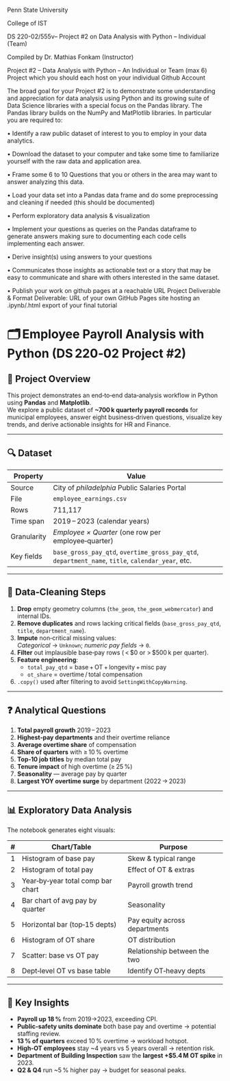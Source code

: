 Penn State University

College of IST

DS 220-02/555v– Project #2 on Data Analysis with Python – Individual
(Team)

Compiled by Dr. Mathias Fonkam (Instructor)

Project #2 – Data Analysis with Python – An Individual or Team (max 6) Project which you
should each host on your individual Github Account

The broad goal for your Project #2 is to demonstrate some understanding and appreciation for
data analysis using Python and its growing suite of Data Science libraries with a special focus on
the Pandas library. The Pandas library builds on the NumPy and MatPlotlib libraries. In particular
you are required to:

• Identify a raw public dataset of interest to you to employ in your data analytics.

• Download the dataset to your computer and take some time to familiarize yourself with the
raw data and application area.

• Frame some 6 to 10 Questions that you or others in the area may want to answer analyzing
this data.

• Load your data set into a Pandas data frame and do some preprocessing and cleaning if
needed (this should be documented)

• Perform exploratory data analysis & visualization

• Implement your questions as queries on the Pandas dataframe to generate answers making
sure to documenting each code cells implementing each answer.

• Derive insight(s) using answers to your questions

• Communicates those insights as actionable text or a story that may be easy to communicate
and share with others interested in the same dataset.

• Publish your work on github pages at a reachable URL
Project Deliverable & Format
Deliverable: URL of your own GitHub Pages site hosting an .ipynb/.html export of your final
tutorial



# 🗂️ Employee Payroll Analysis with Python (DS 220‑02 Project #2)



## 📑 Project Overview
This project demonstrates an end‑to‑end data‑analysis workflow in Python using **Pandas** and **Matplotlib**.  
We explore a public dataset of **~700 k quarterly payroll records** for municipal employees, answer eight business‑driven questions, visualize key trends, and derive actionable insights for HR and Finance.

---

## 🔍 Dataset
| Property                 | Value                                                |
|--------------------------|------------------------------------------------------|
| Source                   | City of *philadelphia* Public Salaries Portal        |
| File                     | `employee_earnings.csv`                              |
| Rows                     | 711,117                                              |
| Time span                | 2019 – 2023 (calendar years)                         |
| Granularity              | *Employee × Quarter* (one row per employee‑quarter)  |
| Key fields               | `base_gross_pay_qtd`, `overtime_gross_pay_qtd`, `department_name`, `title`, `calendar_year`, etc. |

---

## 🧼 Data‑Cleaning Steps
1. **Drop** empty geometry columns (`the_geom`, `the_geom_webmercator`) and internal IDs.  
2. **Remove duplicates** and rows lacking critical fields (`base_gross_pay_qtd`, `title`, `department_name`).  
3. **Impute** non‑critical missing values:  
   *Categorical* → `Unknown`; *numeric pay fields* → `0`.  
4. **Filter** out implausible base‑pay rows ( < \$0 or > \$500 k per quarter).  
5. **Feature engineering**:  
   * `total_pay_qtd` = base + OT + longevity + misc pay  
   * `ot_share` = overtime / total compensation  
6. `.copy()` used after filtering to avoid `SettingWithCopyWarning`.

---

## ❓ Analytical Questions
1. **Total payroll growth** 2019 – 2023  
2. **Highest‑pay departments** and their overtime reliance  
3. **Average overtime share** of compensation  
4. **Share of quarters** with ≥ 10 % overtime  
5. **Top‑10 job titles** by median total pay  
6. **Tenure impact** of high overtime (≥ 25 %)  
7. **Seasonality** — average pay by quarter  
8. **Largest YOY overtime surge** by department (2022 → 2023)

---

## 📊 Exploratory Data Analysis
The notebook generates eight visuals:

| # | Chart/Table | Purpose |
|---|-------------|---------|
| 1 | Histogram of base pay | Skew & typical range |
| 2 | Histogram of total pay | Effect of OT & extras |
| 3 | Year‑by‑year total comp bar chart | Payroll growth trend |
| 4 | Bar chart of avg pay by quarter | Seasonality |
| 5 | Horizontal bar (top‑15 depts) | Pay equity across departments |
| 6 | Histogram of OT share | OT distribution |
| 7 | Scatter: base vs OT pay | Relationship between the two |
| 8 | Dept‑level OT vs base table | Identify OT‑heavy depts |

---

## 🧠 Key Insights
* **Payroll up 18 %** from 2019→2023, exceeding CPI.  
* **Public‑safety units dominate** both base pay and overtime → potential staffing review.  
* **13 % of quarters** exceed 10 % overtime → workload hotspot.  
* **High‑OT employees** stay ~4 years vs 5 years overall → retention risk.  
* **Department of Building Inspection** saw the **largest +\$5.4 M OT spike** in 2023.  
* **Q2 & Q4** run ~5 % higher pay → budget for seasonal peaks.




